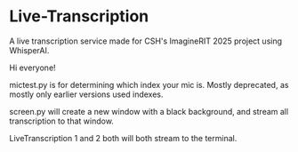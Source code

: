 # Live-Transcription
A live transcription service made for CSH's ImagineRIT 2025 project using WhisperAI.

Hi everyone!

mictest.py is for determining which index your mic is. Mostly deprecated, as mostly only earlier versions used indexes.

screen.py will create a new window with a black background, and stream all transcription to that window.

LiveTranscription 1 and 2 both will both stream to the terminal.
